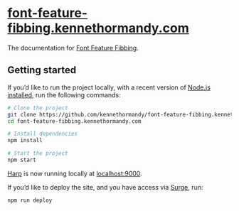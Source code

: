 # [font-feature-fibbing.kennethormandy.com](http://font-feature-fibbing.kennethormandy.com)

The documentation for [Font Feature Fibbing](https://github.com/kennethormandy/font-feature-fibbing).

## Getting started

If you’d like to run the project locally, with a recent version of [Node.js installed](http://nodejs.org), run the following commands:

```sh
# Clone the project
git clone https://github.com/kennethormandy/font-feature-fibbing.kennethormandy.com
cd font-feature-fibbing.kennethormandy.com

# Install dependencies
npm install

# Start the project
npm start
```

[Harp](http://harpjs.com) is now running locally at [localhost:9000](http://localhost:9000).

If you’d like to deploy the site, and you have access via [Surge](https://surge.sh), run:

```sh
npm run deploy
```
